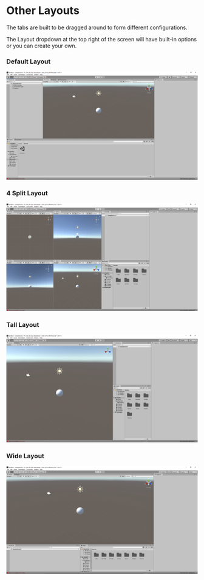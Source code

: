 # Other Layouts

The tabs are built to be dragged around to form different configurations. 

The Layout dropdown at the top right of the screen will have built-in options or you can create your own.

### Default Layout

![](../../.gitbook/assets/image%20%2881%29.png)

### 4 Split Layout

![](../../.gitbook/assets/image%20%28111%29.png)

### Tall Layout

![](../../.gitbook/assets/image%20%2812%29.png)

### Wide Layout

![](../../.gitbook/assets/image%20%2885%29.png)



